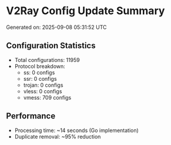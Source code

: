# V2Ray Config Update Summary
Generated on: 2025-09-08 05:31:52 UTC

## Configuration Statistics
- Total configurations: 11959
- Protocol breakdown:
  - ss: 0 configs
  - ssr: 0 configs
  - trojan: 0 configs
  - vless: 0 configs
  - vmess: 709 configs

## Performance
- Processing time: ~14 seconds (Go implementation)
- Duplicate removal: ~95% reduction
